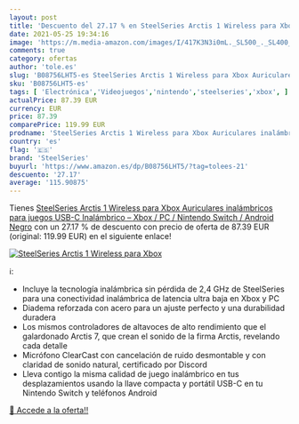 ```yaml
---
layout: post
title: 'Descuento del 27.17 % en SteelSeries Arctis 1 Wireless para Xbox '
date: 2021-05-25 19:34:16
image: 'https://m.media-amazon.com/images/I/417K3N3i0mL._SL500_._SL400_.jpg'
comments: true
category: ofertas
author: 'tole.es'
slug: 'B08756LHT5-es SteelSeries Arctis 1 Wireless para Xbox Auriculares...'
sku: 'B08756LHT5-es'
tags: [ 'Electrónica','Videojuegos','nintendo','steelseries','xbox', ]
actualPrice: 87.39 EUR
currency: EUR
price: 87.39
comparePrice: 119.99 EUR
prodname: 'SteelSeries Arctis 1 Wireless para Xbox Auriculares inalámbricos para juegos  USB-C Inalámbrico – Xbox / PC / Nintendo Switch / Android  Negro'
country: 'es'
flag: '🇪🇸'
brand: 'SteelSeries'
buyurl: 'https://www.amazon.es/dp/B08756LHT5/?tag=tolees-21'
descuento: '27.17'
average: '115.90875'
---
```


Tienes [SteelSeries Arctis 1 Wireless para Xbox Auriculares inalámbricos para juegos  USB-C Inalámbrico – Xbox / PC / Nintendo Switch / Android  Negro](https://www.amazon.es/dp/B08756LHT5/?tag=tolees-21) con un 27.17 % de descuento con precio de oferta de 87.39 EUR (original: 119.99 EUR) en el siguiente enlace!

[![SteelSeries Arctis 1 Wireless para Xbox ](https://m.media-amazon.com/images/I/417K3N3i0mL._SL500_._SL400_.jpg)](https://www.amazon.es/dp/B08756LHT5/?tag=tolees-21)

ℹ️:

- Incluye la tecnología inalámbrica sin pérdida de 2,4 GHz de SteelSeries para una conectividad inalámbrica de latencia ultra baja en Xbox y PC
- Diadema reforzada con acero para un ajuste perfecto y una durabilidad duradera
- Los mismos controladores de altavoces de alto rendimiento que el galardonado Arctis 7, que crean el sonido de la firma Arctis, revelando cada detalle
- Micrófono ClearCast con cancelación de ruido desmontable y con claridad de sonido natural, certificado por Discord
- Lleva contigo la misma calidad de juego inalámbrico en tus desplazamientos usando la llave compacta y portátil USB-C en tu Nintendo Switch y teléfonos Android

[🛒 Accede a la oferta!!](https://www.amazon.es/dp/B08756LHT5/?tag=tolees-21)
